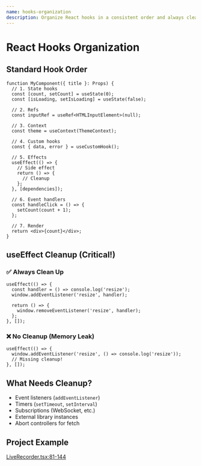 ```yaml
---
name: hooks-organization
description: Organize React hooks in a consistent order and always clean up side effects in useEffect.
---
```


# React Hooks Organization

## Standard Hook Order
```tsx
function MyComponent({ title }: Props) {
  // 1. State hooks
  const [count, setCount] = useState(0);
  const [isLoading, setIsLoading] = useState(false);

  // 2. Refs
  const inputRef = useRef<HTMLInputElement>(null);

  // 3. Context
  const theme = useContext(ThemeContext);

  // 4. Custom hooks
  const { data, error } = useCustomHook();

  // 5. Effects
  useEffect(() => {
    // Side effect
    return () => {
      // Cleanup
    };
  }, [dependencies]);

  // 6. Event handlers
  const handleClick = () => {
    setCount(count + 1);
  };

  // 7. Render
  return <div>{count}</div>;
}
```

## useEffect Cleanup (Critical!)

### ✅ Always Clean Up
```tsx
useEffect(() => {
  const handler = () => console.log('resize');
  window.addEventListener('resize', handler);

  return () => {
    window.removeEventListener('resize', handler);
  };
}, []);
```

### ❌ No Cleanup (Memory Leak)
```tsx
useEffect(() => {
  window.addEventListener('resize', () => console.log('resize'));
  // Missing cleanup!
}, []);
```

## What Needs Cleanup?
- Event listeners (`addEventListener`)
- Timers (`setTimeout`, `setInterval`)
- Subscriptions (WebSocket, etc.)
- External library instances
- Abort controllers for fetch

## Project Example
[LiveRecorder.tsx:81-144](src/app/components/common/live-recorder/LiveRecorder.tsx#L81-L144)
